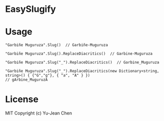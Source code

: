 # EasySlugify

# Usage
```
"Garbiñe Muguruza".Slug()  // Garbiñe-Muguruza

"Garbiñe Muguruza".Slug().ReplaceDiacritics()  // Garbine-Muguruza

"Garbiñe Muguruza".Slug("_").ReplaceDiacritics()  // Garbine_Muguruza

"Garbiñe Muguruza".Slug("_").ReplaceDiacritics(new Dictionary<string, string>() { {"G","g"}, { "a", "A" } }) 
// gArbine_MuguruzA 
```

# License
MIT Copyright (c) Yu-Jean Chen
